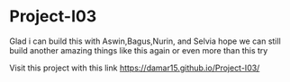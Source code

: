 # Project-I03
Glad i can build this with Aswin,Bagus,Nurin, and Selvia hope we can still build another amazing things like this again or even more than this try

Visit this project with this link https://damar15.github.io/Project-I03/
